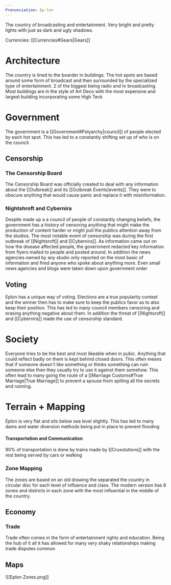 ```yaml
---
Pronunciation: Ep-lon
---
```

The country of broadcasting and entertainment. Very bright and pretty lights with just as dark and ugly shadows.

Currencies: [[Currencies#Gears|Gears]]
# Architecture
The country is lined to the boarder in buildings. The hot spots are based around some form of broadcast and then surrounded by the specialized type of entertainment. 2 of the biggest being radio and tv broadcasting. Most buildings are in the style of Art Deco with the most expensive and largest building incorporating some High Teck
# Government
The government is a [[Government#Polyarchy|council]] of people elected by each hot spot. This has led to a constantly shifting set up of who is on the council. 
## Censorship
### The Censorship Board
The Censorship Board was officially created to deal with any information about the [[Outbreak]] and its [[Outbreak Events|events]]. They were to obscure anything that would cause panic and replace it with misinformation.
### Nightshroft and Cybernira
Despite made up a a council of people of constantly changing beliefs, the government has a history of censoring anything that might make the production of content harder or might pull the publics attention away from the studios. The most notable event of censorship was during the first outbreak of [[Nightsroft]] and [[Cybernira]].
As information came out on how the disease affected people, the government redacted key information from flyers mailed to people and posted around. In addition the news agencies owned by any studio only reported on the most basic of information and fired anyone who spoke about anything more. Even small news agencies and blogs were taken down upon government order
## Voting
Eplon has a unique way of voting. Elections are a true popularity contest and the winner then has to make sure to keep the publics favor as to also keep their position. This has led to many council members censoring and erasing anything negative about them. In addition the threat of [[Nightsroft]] and [[Cybernira]] made the use of censorship standard.
# Society
Everyone tries to be the best and most likeable when in pubic. Anything that could reflect badly on them is kept behind closed doors. This often means that if someone doesn't like something or thinks something can ruin someone else then they usually try to use it against them somehow. This often lead to many going the route of a [[Marriage Customs#True Marriage|True Marriage]] to prevent a spouse from spilling all the secrets and running.
# Terrain + Mapping
Eplon is very flat and sits below sea level slightly. This has led to many dams and water diversion methods being put in place to prevent flooding
#### Transportation and Communication
90% of transportation is done by trains made by [[Cruxolutions]] with the rest being served by cars or walking
### Zone Mapping
The zones are based on an old drawing the separated the country in circular disc for each level of influence and class. The modern version has 6 zones and districts in each zone with the most influential in the middle of the country.
## Economy
### Trade
Trade often comes in the form of entertainment rights and education. Being the hub of it all it has allowed for many very shaky relationships making trade disputes common
## Maps
![[Eplon Zones.png]]